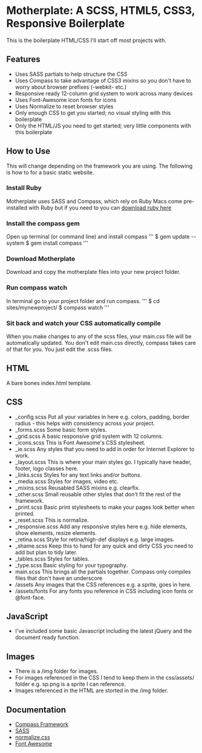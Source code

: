 # Motherplate: A SCSS, HTML5, CSS3, Responsive Boilerplate
This is the boilerplate HTML/CSS I'll start off most projects with.

## Features
* Uses SASS partials to help structure the CSS
* Uses Compass to take advantage of CSS3 mixins so you don't have to worry about browser prefixes (-webkit- etc.)
* Responsive ready 12-column grid system to work across many devices
* Uses Font-Awesome icon fonts for icons
* Uses Normalize to reset browser styles
* Only enough CSS to get you started; no visual styling with this boilerplate
* Only the HTML/JS you need to get started; very little components with this boilerplate

## How to Use
This will change depending on the framework you are using. The following is how to for a basic static website.

### Install Ruby
Motherplate uses SASS and Compass, which rely on Ruby
Macs come pre-installed with Ruby but if you need to you can <a href="http://www.ruby-lang.org/en/downloads/">download ruby here</a>

### Install the compass gem
Open up terminal (or command line) and install compass 
'''
$ gem update --system 
$ gem install compass
'''

### Download Motherplate
Download and copy the motherplate files into your new project folder.

### Run compass watch
In terminal go to your project folder and run compass.
'''
$ cd sites/mynewproject/
$ compass watch
'''

### Sit back and watch your CSS automatically compile
When you make changes to any of the scss files, your main.css file will be automatically updated.
You don't edit main.css directly, compass takes care of that for you. You just edit the .scss files.

## HTML
A bare bones index.html template.

## CSS
* _config.scss Put all your variables in here e.g. colors, padding, border radius - this helps with consistency across your project.
* _forms.scss Some basic form styles.
* _grid.scss A basic responsive grid system with 12 columns.
* _icons.scss This is Font Awesome's CSS stylesheet.
* _ie.scss Any styles that you need to add in order for Internet Explorer to work.
* _layout.scss This is where your main styles go. I typically have header, footer, logo classes here.
* _links.scss Styles for any text links and/or buttons.
* _media.scss Styles for images, video etc.
* _mixins.scss Reusabled SASS mixins e.g. clearfix.
* _other.scss Small reusable other styles that don't fit the rest of the framework.
* _print.scss Basic print stylesheets to make your pages look better when printed.
* _reset.scss This is normalize.
* _responsive.scss Add any responsive styles here e.g. hide elements, show elements, resize elements.
* _retina.scss Style for retina/high-def displays e.g. large images.
* _shame.scss Keep this to hand for any quick and dirty CSS you need to add but plan to tidy later.
* _tables.scss Styles for tables.
* _type.scss Basic styling for your typography.
* main.scss This brings all the partials together. Compass only compiles files that don't have an underscore
* /assets Any images that the CSS references e.g. a sprite, goes in here.
* /assets/fonts For any fonts you reference in CSS including icon fonts or @font-face.


## JavaScript ##
* I've included some basic Javascript including the latest jQuery and the document ready function.

## Images ##
* There is a /img folder for images.
* For images referenced in the CSS I tend to keep them in the css/assets/ folder e.g. sp.png is a sprite I can reference.
* Images referenced in the HTML are storted in the /img folder.

## Documentation ##
* <a href="http://compass-style.org/">Compass Framework</a>
* <a href="http://sass-lang.com/">SASS</a>
* <a href="http://necolas.github.com/normalize.css/">normalize.css</a>
* <a href="http://fontawesome.io/">Font Awesome</a>
